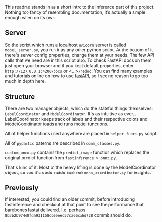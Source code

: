 This readme stands in as a short intro to the inference part of this project. Nothing too fancy of resembling documentation, it's actually a simple enough when on its own.

## Server

So the script which runs a localhost ```uvicorn``` server is called ```model_server.py```, you run it as any other python script. At the bottom of it there's server config properties, change them at your needs.
The few API calls that we need are in this script also. To check FastAPI docs on them just open your browser and if you kept default properties, enter ```http://127.0.0.1:4200/docs``` or <...>```/redoc```. You can find many examples and tutorials online on how to use [fastAPI](https://fastapi.tiangolo.com/), so I see no reason to go too much in depth here.
## Structure

There are two manager objects, which do the stateful things themselves: ```LabelCoordinator``` and  ```ModelCoordinator```. It's as intuitive as ever... LabelCoordinator keeps track of labels and their respective colors and ModelCoordinator loads and runs model functions.

All of helper functions used anywhere are placed in ```helper_funcs.py``` script.

All of ```pydantic``` paterns are described in ```comm_classes.py```.

```custom_onnx.py``` contains the ```predict_image``` function which replaces the original predict function from ```fastinference > onnx.py```.

That's kind of it. Most of the heavy lifting is done by the ModelCoordinator object, so see it's code inside ```backend>onnx_coordinator.py``` for insights.

## Previously
If interested, you could find an older commit, before introducing fastinference and checkout at that point to see the performance that barebones fastai delivered. I.e. perhaps ```8b3b2b974e0fda931158db0eeec57ca66ca6d728``` commit should do.